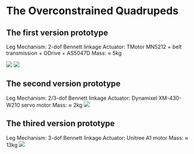 # The Overconstrained Quadrupeds

## The first version prototype

Leg Mechanism: 2-dof Bennett linkage
Actuator: TMotor MN5212 + belt transmission + ODrive + AS5047D
Mass: ≈ 5kg

![](https://github.com/Shihao-Feng-98/my_robot/blob/main/fig_prototype1_leg.jpg)
![](https://github.com/Shihao-Feng-98/my_robot/blob/main/fig_prototype1.jpg)

## The second version prototype
Leg Mechanism: 2/3-dof Bennett linkage
Actuator: Dynamixel XM-430-W210 servo motor
Mass: ≈ 2kg
![](https://github.com/Shihao-Feng-98/my_robot/blob/main/fig_prototype2.jpg)

## The thired version prototype
Leg Mechanism: 3-dof Bennett linkage
Actuator: Unitree A1 motor
Mass: ≈ 13kg
![](https://github.com/Shihao-Feng-98/my_robot/blob/main/fig_prototype3.jpg)
